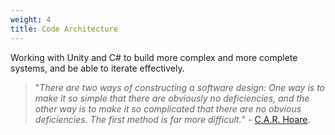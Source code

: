 ```yaml
---
weight: 4
title: Code Architecture
---
```


Working with Unity and C# to build more complex and more complete systems, and be able to iterate effectively.
> "*There are two ways of constructing a software design: One way is to make it so simple that there are obviously no deficiencies, and the other way is to make it so complicated that there are no obvious deficiencies. The first method is far more difficult.*" - [C.A.R. Hoare](https://dl.acm.org/doi/10.1145/358549.358561).
